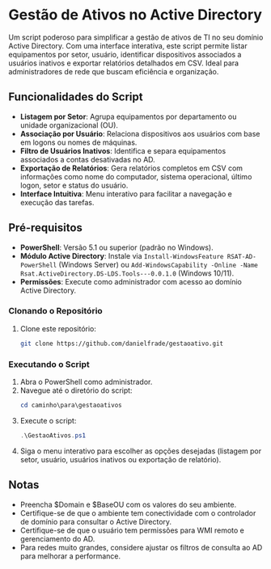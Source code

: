 # Gestão de Ativos no Active Directory 

Um script poderoso para simplificar a gestão de ativos de TI no seu domínio Active Directory. Com uma interface interativa, este script permite listar equipamentos por setor, usuário, identificar dispositivos associados a usuários inativos e exportar relatórios detalhados em CSV. Ideal para administradores de rede que buscam eficiência e organização.

## Funcionalidades do Script  
- **Listagem por Setor**: Agrupa equipamentos por departamento ou unidade organizacional (OU).  
- **Associação por Usuário**: Relaciona dispositivos aos usuários com base em logons ou nomes de máquinas.  
- **Filtro de Usuários Inativos**: Identifica e separa equipamentos associados a contas desativadas no AD.  
- **Exportação de Relatórios**: Gera relatórios completos em CSV com informações como nome do computador, sistema operacional, último logon, setor e status do usuário.  
- **Interface Intuitiva**: Menu interativo para facilitar a navegação e execução das tarefas.

## Pré-requisitos  
- **PowerShell**: Versão 5.1 ou superior (padrão no Windows).  
- **Módulo Active Directory**: Instale via `Install-WindowsFeature RSAT-AD-PowerShell` (Windows Server) ou `Add-WindowsCapability -Online -Name Rsat.ActiveDirectory.DS-LDS.Tools---0.0.1.0` (Windows 10/11).  
- **Permissões**: Execute como administrador com acesso ao domínio Active Directory.

### Clonando o Repositório  
1. Clone este repositório:  
   ```bash
   git clone https://github.com/danielfrade/gestaoativo.git
   ```  

### Executando o Script  
1. Abra o PowerShell como administrador.  
2. Navegue até o diretório do script:  
   ```powershell
   cd caminho\para\gestaoativos
   ```  
3. Execute o script:  
   ```powershell
   .\GestaoAtivos.ps1
   ```  
4. Siga o menu interativo para escolher as opções desejadas (listagem por setor, usuário, usuários inativos ou exportação de relatório).  

## Notas  
- Preencha $Domain e $BaseOU com os valores do seu ambiente.
- Certifique-se de que o ambiente tem conectividade com o controlador de domínio para consultar o Active Directory.  
- Certifique-se de que o usuário tem permissões para WMI remoto e gerenciamento do AD.
- Para redes muito grandes, considere ajustar os filtros de consulta ao AD para melhorar a performance.

